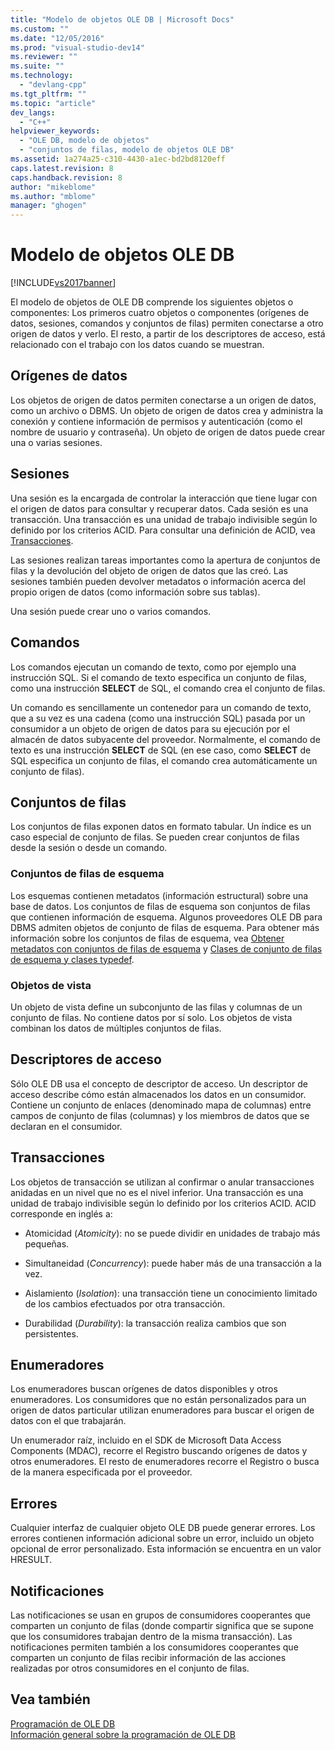 ```yaml
---
title: "Modelo de objetos OLE DB | Microsoft Docs"
ms.custom: ""
ms.date: "12/05/2016"
ms.prod: "visual-studio-dev14"
ms.reviewer: ""
ms.suite: ""
ms.technology: 
  - "devlang-cpp"
ms.tgt_pltfrm: ""
ms.topic: "article"
dev_langs: 
  - "C++"
helpviewer_keywords: 
  - "OLE DB, modelo de objetos"
  - "conjuntos de filas, modelo de objetos OLE DB"
ms.assetid: 1a274a25-c310-4430-a1ec-bd2bd8120eff
caps.latest.revision: 8
caps.handback.revision: 8
author: "mikeblome"
ms.author: "mblome"
manager: "ghogen"
---
```

# Modelo de objetos OLE DB
[!INCLUDE[vs2017banner](../../assembler/inline/includes/vs2017banner.md)]

El modelo de objetos de OLE DB comprende los siguientes objetos o componentes:  Los primeros cuatro objetos o componentes \(orígenes de datos, sesiones, comandos y conjuntos de filas\) permiten conectarse a otro origen de datos y verlo.  El resto, a partir de los descriptores de acceso, está relacionado con el trabajo con los datos cuando se muestran.  
  
## Orígenes de datos  
 Los objetos de origen de datos permiten conectarse a un origen de datos, como un archivo o DBMS.  Un objeto de origen de datos crea y administra la conexión y contiene información de permisos y autenticación \(como el nombre de usuario y contraseña\).  Un objeto de origen de datos puede crear una o varias sesiones.  
  
## Sesiones  
 Una sesión es la encargada de controlar la interacción que tiene lugar con el origen de datos para consultar y recuperar datos.  Cada sesión es una transacción.  Una transacción es una unidad de trabajo indivisible según lo definido por los criterios ACID.  Para consultar una definición de ACID, vea [Transacciones](#vcconoledbcomponents_transactions).  
  
 Las sesiones realizan tareas importantes como la apertura de conjuntos de filas y la devolución del objeto de origen de datos que las creó.  Las sesiones también pueden devolver metadatos o información acerca del propio origen de datos \(como información sobre sus tablas\).  
  
 Una sesión puede crear uno o varios comandos.  
  
## Comandos  
 Los comandos ejecutan un comando de texto, como por ejemplo una instrucción SQL.  Si el comando de texto especifica un conjunto de filas, como una instrucción **SELECT** de SQL, el comando crea el conjunto de filas.  
  
 Un comando es sencillamente un contenedor para un comando de texto, que a su vez es una cadena \(como una instrucción SQL\) pasada por un consumidor a un objeto de origen de datos para su ejecución por el almacén de datos subyacente del proveedor.  Normalmente, el comando de texto es una instrucción **SELECT** de SQL \(en ese caso, como **SELECT** de SQL especifica un conjunto de filas, el comando crea automáticamente un conjunto de filas\).  
  
## Conjuntos de filas  
 Los conjuntos de filas exponen datos en formato tabular.  Un índice es un caso especial de conjunto de filas.  Se pueden crear conjuntos de filas desde la sesión o desde un comando.  
  
### Conjuntos de filas de esquema  
 Los esquemas contienen metadatos \(información estructural\) sobre una base de datos.  Los conjuntos de filas de esquema son conjuntos de filas que contienen información de esquema.  Algunos proveedores OLE DB para DBMS admiten objetos de conjunto de filas de esquema.  Para obtener más información sobre los conjuntos de filas de esquema, vea [Obtener metadatos con conjuntos de filas de esquema](../../data/oledb/obtaining-metadata-with-schema-rowsets.md) y [Clases de conjunto de filas de esquema y clases typedef](../../data/oledb/schema-rowset-classes-and-typedef-classes.md).  
  
### Objetos de vista  
 Un objeto de vista define un subconjunto de las filas y columnas de un conjunto de filas.  No contiene datos por sí solo.  Los objetos de vista combinan los datos de múltiples conjuntos de filas.  
  
## Descriptores de acceso  
 Sólo OLE DB usa el concepto de descriptor de acceso.  Un descriptor de acceso describe cómo están almacenados los datos en un consumidor.  Contiene un conjunto de enlaces \(denominado mapa de columnas\) entre campos de conjunto de filas \(columnas\) y los miembros de datos que se declaran en el consumidor.  
  
##  <a name="vcconoledbcomponents_transactions"></a> Transacciones  
 Los objetos de transacción se utilizan al confirmar o anular transacciones anidadas en un nivel que no es el nivel inferior.  Una transacción es una unidad de trabajo indivisible según lo definido por los criterios ACID.  ACID corresponde en inglés a:  
  
-   Atomicidad \(*Atomicity*\): no se puede dividir en unidades de trabajo más pequeñas.  
  
-   Simultaneidad \(*Concurrency*\): puede haber más de una transacción a la vez.  
  
-   Aislamiento \(*Isolation*\): una transacción tiene un conocimiento limitado de los cambios efectuados por otra transacción.  
  
-   Durabilidad \(*Durability*\): la transacción realiza cambios que son persistentes.  
  
## Enumeradores  
 Los enumeradores buscan orígenes de datos disponibles y otros enumeradores.  Los consumidores que no están personalizados para un origen de datos particular utilizan enumeradores para buscar el origen de datos con el que trabajarán.  
  
 Un enumerador raíz, incluido en el SDK de Microsoft Data Access Components \(MDAC\), recorre el Registro buscando orígenes de datos y otros enumeradores.  El resto de enumeradores recorre el Registro o busca de la manera especificada por el proveedor.  
  
## Errores  
 Cualquier interfaz de cualquier objeto OLE DB puede generar errores.  Los errores contienen información adicional sobre un error, incluido un objeto opcional de error personalizado.  Esta información se encuentra en un valor HRESULT.  
  
## Notificaciones  
 Las notificaciones se usan en grupos de consumidores cooperantes que comparten un conjunto de filas \(donde compartir significa que se supone que los consumidores trabajan dentro de la misma transacción\).  Las notificaciones permiten también a los consumidores cooperantes que comparten un conjunto de filas recibir información de las acciones realizadas por otros consumidores en el conjunto de filas.  
  
## Vea también  
 [Programación de OLE DB](../../data/oledb/ole-db-programming.md)   
 [Información general sobre la programación de OLE DB](../../data/oledb/ole-db-programming-overview.md)